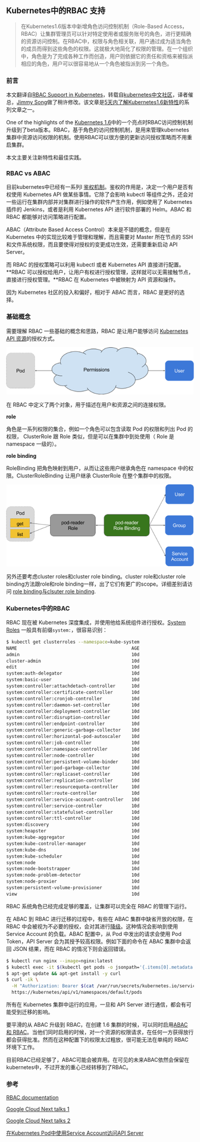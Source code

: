 ## Kubernetes中的RBAC 支持

> 在Kubernetes1.6版本中新增角色访问控制机制（Role-Based Access，RBAC）让集群管理员可以针对特定使用者或服务账号的角色，进行更精确的资源访问控制。在RBAC中，权限与角色相关联，用户通过成为适当角色的成员而得到这些角色的权限。这就极大地简化了权限的管理。在一个组织中，角色是为了完成各种工作而创造，用户则依据它的责任和资格来被指派相应的角色，用户可以很容易地从一个角色被指派到另一个角色。

### 前言

本文翻译自[RBAC Support in Kubernetes](http://blog.kubernetes.io/2017/04/rbac-support-in-kubernetes.html)，转载自[kubernetes中文社区](https://www.kubernetes.org.cn/1879.html)，译者催总，[Jimmy Song](http://rootsongjc.github.com/about)做了稍许修改。该文章是[5天内了解Kubernetes1.6新特性](http://blog.kubernetes.io/2017/03/five-days-of-kubernetes-1.6.html)的系列文章之一。

One of the highlights of the [Kubernetes 1.6](http://blog.kubernetes.io/2017/03/kubernetes-1.6-multi-user-multi-workloads-at-scale.html)中的一个亮点时RBAC访问控制机制升级到了beta版本。RBAC，基于角色的访问控制机制，是用来管理kubernetes集群中资源访问权限的机制。使用RBAC可以很方便的更新访问授权策略而不用重启集群。

本文主要关注新特性和最佳实践。

### RBAC vs ABAC

目前kubernetes中已经有一系列l [鉴权机制](https://kubernetes.io/docs/admin/authorization/)。鉴权的作用是，决定一个用户是否有权使用 Kubernetes API 做某些事情。它除了会影响 kubectl 等组件之外，还会对一些运行在集群内部并对集群进行操作的软件产生作用，例如使用了 Kubernetes 插件的 Jenkins，或者是利用 Kubernetes API 进行软件部署的 Helm。ABAC 和 RBAC 都能够对访问策略进行配置。

ABAC（Attribute Based Access Control）本来是不错的概念，但是在 Kubernetes 中的实现比较难于管理和理解，而且需要对 Master 所在节点的 SSH 和文件系统权限，而且要使得对授权的变更成功生效，还需要重新启动 API Server。

而 RBAC 的授权策略可以利用 kubectl 或者 Kubernetes API 直接进行配置。**RBAC 可以授权给用户，让用户有权进行授权管理，这样就可以无需接触节点，直接进行授权管理。**RBAC 在 Kubernetes 中被映射为 API 资源和操作。

因为 Kubernetes 社区的投入和偏好，相对于 ABAC 而言，RBAC 是更好的选择。

### 基础概念

需要理解 RBAC 一些基础的概念和思路，RBAC 是让用户能够访问 [Kubernetes API 资源](https://kubernetes.io/docs/api-reference/v1.6/)的授权方式。

![RBAC架构图1](../images/rbac1.png)

在 RBAC 中定义了两个对象，用于描述在用户和资源之间的连接权限。

**role**

角色是一系列权限的集合，例如一个角色可以包含读取 Pod 的权限和列出 Pod 的权限， ClusterRole 跟 Role 类似，但是可以在集群中到处使用（ Role 是 namespace 一级的）。

**role binding**

RoleBinding 把角色映射到用户，从而让这些用户继承角色在 namespace 中的权限。ClusterRoleBinding 让用户继承 ClusterRole 在整个集群中的权限。

![RBAC架构图2](../images/rbac2.png)



另外还要考虑cluster roles和cluster role binding。cluster role和cluster role binding方法跟role和role binding一样，出了它们有更广的scope。详细差别请访问 [role binding与clsuter role binding](https://kubernetes.io/docs/admin/authorization/rbac/#rolebinding-and-clusterrolebinding).

### Kubernetes中的RBAC

RBAC 现在被 Kubernetes 深度集成，并使用他给系统组件进行授权。[System Roles](https://kubernetes.io/docs/admin/authorization/rbac/#default-roles-and-role-bindings) 一般具有前缀`system:`，很容易识别：

```bash
$ kubectl get clusterroles --namespace=kube-system
NAME                                           AGE
admin                                          10d
cluster-admin                                  10d
edit                                           10d
system:auth-delegator                          10d
system:basic-user                              10d
system:controller:attachdetach-controller      10d
system:controller:certificate-controller       10d
system:controller:cronjob-controller           10d
system:controller:daemon-set-controller        10d
system:controller:deployment-controller        10d
system:controller:disruption-controller        10d
system:controller:endpoint-controller          10d
system:controller:generic-garbage-collector    10d
system:controller:horizontal-pod-autoscaler    10d
system:controller:job-controller               10d
system:controller:namespace-controller         10d
system:controller:node-controller              10d
system:controller:persistent-volume-binder     10d
system:controller:pod-garbage-collector        10d
system:controller:replicaset-controller        10d
system:controller:replication-controller       10d
system:controller:resourcequota-controller     10d
system:controller:route-controller             10d
system:controller:service-account-controller   10d
system:controller:service-controller           10d
system:controller:statefulset-controller       10d
system:controller:ttl-controller               10d
system:discovery                               10d
system:heapster                                10d
system:kube-aggregator                         10d
system:kube-controller-manager                 10d
system:kube-dns                                10d
system:kube-scheduler                          10d
system:node                                    10d
system:node-bootstrapper                       10d
system:node-problem-detector                   10d
system:node-proxier                            10d
system:persistent-volume-provisioner           10d
view                                           10d
```

RBAC 系统角色已经完成足够的覆盖，让集群可以完全在 RBAC 的管理下运行。

在 ABAC 到 RBAC 进行迁移的过程中，有些在 ABAC 集群中缺省开放的权限，在 RBAC 中会被视为不必要的授权，会对其进行[降级](https://kubernetes.io/docs/admin/authorization/rbac/#upgrading-from-15)。这种情况会影响到使用 Service Account 的负载。ABAC 配置中，从 Pod 中发出的请求会使用 Pod Token，API Server 会为其授予较高权限。例如下面的命令在 ABAC 集群中会返回 JSON 结果，而在 RBAC 的情况下则会返回错误。

```bash
$ kubectl run nginx --image=nginx:latest
$ kubectl exec -it $(kubectl get pods -o jsonpath='{.items[0].metadata.name}') bash
$ apt-get update && apt-get install -y curl
$ curl -ik \
  -H "Authorization: Bearer $(cat /var/run/secrets/kubernetes.io/serviceaccount/token)" \
  https://kubernetes/api/v1/namespaces/default/pods
```

所有在 Kubernetes 集群中运行的应用，一旦和 API Server 进行通信，都会有可能受到迁移的影响。

要平滑的从 ABAC 升级到 RBAC，在创建 1.6 集群的时候，可以同时启用[ABAC 和 RBAC](https://kubernetes.io/docs/admin/authorization/rbac/#parallel-authorizers)。当他们同时启用的时候，对一个资源的权限请求，在任何一方获得放行都会获得批准。然而在这种配置下的权限太过粗放，很可能无法在单纯的 RBAC 环境下工作。

目前RBAC已经足够了，ABAC可能会被弃用。在可见的未来ABAC依然会保留在kubernetes中，不过开发的重心已经转移到了RBAC。 

### 参考

 [RBAC documentation](https://kubernetes.io/docs/admin/authorization/rbac/)

[Google Cloud Next talks 1](https://www.youtube.com/watch?v=Cd4JU7qzYbE#t=8m01s )

[Google Cloud Next talks 2](https://www.youtube.com/watch?v=18P7cFc6nTU#t=41m06s )

[在Kubernetes Pod中使用Service Account访问API Server](http://tonybai.com/2017/03/03/access-api-server-from-a-pod-through-serviceaccount/)

